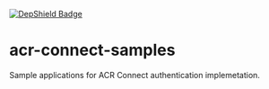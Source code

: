 [![DepShield Badge](https://depshield.sonatype.org/badges/ACRCode/acr-connect-samples/repository/depshield.svg)](https://depshield.github.io)

# acr-connect-samples
Sample applications for ACR Connect authentication implemetation.
